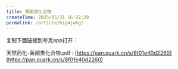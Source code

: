 ```yaml
---
title: 黄酮类化合物
createTime: 2025/05/31 16:32:29
permalink: /article/hig4jwhg/
---
```

复制下面链接到夸克app打开：

天然药化-黄酮类化合物.pdf : [https://pan.quark.cn/s/8f01e40d2260](https://pan.quark.cn/s/8f01e40d2260)